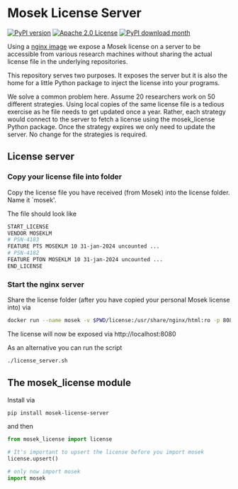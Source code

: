 # Mosek License Server

[![PyPI version](https://badge.fury.io/py/mosek-license-server.svg)](https://badge.fury.io/py/mosek-license-server)
[![Apache 2.0 License](https://img.shields.io/badge/License-APACHEv2-brightgreen.svg)](https://github.com/tschm/mosek-license-server/blob/main/LICENSE)
[![PyPI download month](https://img.shields.io/pypi/dm/mosek-license-server.svg)](https://pypi.python.org/pypi/mosek-license-server/)

Using a [nginx image](https://hub.docker.com/_/nginx/) we expose a Mosek license
on a server to be accessible from various research machines without sharing the actual
license file in the underlying repositories.

This repository serves two purposes. It exposes the server but it is also the home
for a little Python package to inject the license into your programs.

We solve a common problem here. Assume $20$ researchers work on $50$ different strategies.
Using local copies of the same license file is a tedious exercise as 
he file needs to get updated once a year.
Rather, each strategy would connect to the server to fetch a license using the mosek_license
Python package. Once the strategy expires we only need to update the server.
No change for the strategies is required.

## License server

### Copy your license file into folder

Copy the license file you have received (from Mosek) into the license folder.
Name it `mosek'.

The file should look like

```bash
START_LICENSE
VENDOR MOSEKLM
# PSN-4183
FEATURE PTS MOSEKLM 10 31-jan-2024 uncounted ...
# PSN-4182
FEATURE PTON MOSEKLM 10 31-jan-2024 uncounted ...
END_LICENSE
```

### Start the nginx server

Share the license folder (after you have copied your personal Mosek license into)
via

```bash
docker run --name mosek -v $PWD/license:/usr/share/nginx/html:ro -p 8080:80 -d nginx
```

The license will now be exposed via http://localhost:8080

As an alternative you can run the script

```bash
./license_server.sh
```

## The mosek_license module

Install via

```bash
pip install mosek-license-server
```

and then

```python
from mosek_license import license

# It's important to upsert the license before you import mosek
license.upsert()

# only now import mosek
import mosek
```
